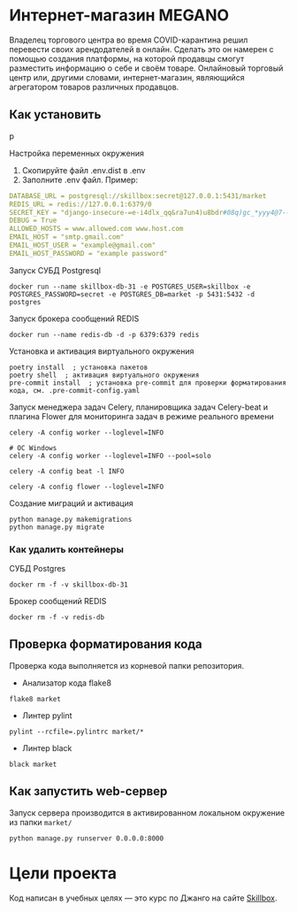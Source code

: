 # Интернет-магазин MEGANO
Владелец торгового центра во время COVID-карантина решил перевести своих арендодателей в онлайн. Сделать это он намерен с помощью создания платформы, на которой продавцы смогут разместить информацию о себе и своём товаре. Онлайновый торговый центр или, другими словами, интернет-магазин, являющийся агрегатором товаров различных продавцов.

## Как установить

p

Настройка переменных окружения
1. Скопируйте файл .env.dist в .env
2. Заполните .env файл. Пример:
```yaml
DATABASE_URL = postgresql://skillbox:secret@127.0.0.1:5431/market
REDIS_URL = redis://127.0.0.1:6379/0
SECRET_KEY = "django-insecure-=e-i4dlx_qq&ra7un4)u8bdr#08q)gc_*yyy4@7--kt(0(p#!("
DEBUG = True
ALLOWED_HOSTS = www.allowed.com www.host.com
EMAIL_HOST = "smtp.gmail.com"
EMAIL_HOST_USER = "example@gmail.com"
EMAIL_HOST_PASSWORD = "example password"
```

Запуск СУБД Postgresql
```shell
docker run --name skillbox-db-31 -e POSTGRES_USER=skillbox -e POSTGRES_PASSWORD=secret -e POSTGRES_DB=market -p 5431:5432 -d postgres
```
Запуск брокера сообщений REDIS
```shell
docker run --name redis-db -d -p 6379:6379 redis
```
Установка и активация виртуального окружения
```shell
poetry install  ; установка пакетов
poetry shell  ; активация виртуального окружения
pre-commit install  ; установка pre-commit для проверки форматирования кода, см. .pre-commit-config.yaml
```
Запуск менеджера задач Celery, планировщика задач Celery-beat и плагина Flower для мониторинга задач в режиме реального времени
```shell
celery -A config worker --loglevel=INFO

# ОС Windows
celery -A config worker --loglevel=INFO --pool=solo

celery -A config beat -l INFO

celery -A config flower --loglevel=INFO
```
Создание миграций и активация
```shell
python manage.py makemigrations
python manage.py migrate
```

### Как удалить контейнеры
СУБД Postgres
```shell
docker rm -f -v skillbox-db-31
```

Брокер сообщений REDIS
```shell
docker rm -f -v redis-db
```

## Проверка форматирования кода
Проверка кода выполняется из корневой папки репозитория.
* Анализатор кода flake8
```shell
flake8 market
```
* Линтер pylint
```shell
pylint --rcfile=.pylintrc market/*
```
* Линтер black
```shell
black market
```

## Как запустить web-сервер
Запуск сервера производится в активированном локальном окружение из папки `market/`
```shell
python manage.py runserver 0.0.0.0:8000
```

# Цели проекта

Код написан в учебных целях — это курс по Джанго на сайте [Skillbox](https://go.skillbox.ru/education/course/django-framework).

